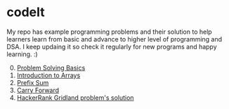 # codeIt

My repo has example programming problems and their solution to help learners learn from basic and advance to higher level of programming and DSA.
I keep updaing it so check it regularly for new programs and happy learning. :)

00. [Problem Solving Basics](https://github.com/bhatiasurendra1/codeIt/tree/master/00.%20ProblemSolvingBasics)
01. [Introduction to Arrays](https://github.com/bhatiasurendra1/codeIt/tree/master/01.%20IntroductionToArrays)
02. [Prefix Sum](https://github.com/bhatiasurendra1/codeIt/tree/master/02.%20PrefixSum)
03. [Carry Forward](https://github.com/bhatiasurendra1/codeIt/tree/master/03.%20CarryForward)
04. [HackerRank Gridland problem's solution](https://github.com/bhatiasurendra1/codeIt/tree/master/HackerRank)
